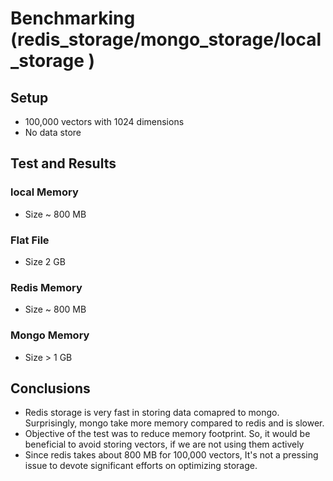 # Benchmarking (redis_storage/mongo_storage/local_storage )

## Setup
* 100,000 vectors with 1024 dimensions 
* No data store 

## Test and Results
### local Memory 
* Size ~ 800 MB 

### Flat File 
* Size 2 GB

### Redis Memory
* Size ~ 800 MB 

### Mongo Memory 
* Size > 1 GB 

## Conclusions 
* Redis storage is very fast in storing data comapred to mongo. Surprisingly, mongo take 
more memory compared to redis and is slower.
* Objective of the test was to reduce memory footprint. So, it would be beneficial to avoid storing 
vectors, if we are not using them actively
* Since redis takes about 800 MB for 100,000 vectors, It's not a pressing issue to devote significant 
efforts on optimizing storage.